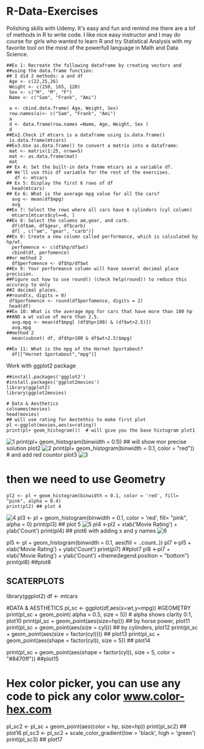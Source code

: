 #   R-Data-Exercises
   Polishing skills with Udemy. It's easy and fun and remind me there are a lof of methods in R to write code. 
   I like nice easy instructor and I may do course for girls who wanted to learn R  and try Statistical 
   Analysis with my favorite tool on the most of the powerfull language in Math and Data Science.
    
    ##Ex 1: Recreate the following dataframe by creating vectors and 
    ##using the data.frame function:
    ## I did 2 methods: a and df
     Age <- c(22,25,26)
     Weight <- c(150, 165, 120)
     Sex <- c("M", "M", "F")
     Name <- c("Sam", "Frank", "Ami")

     a <- cbind.data.frame( Age, Weight, Sex)
     row.names(a)<- c("Sam", "Frank", "Ami")
     a
     d <- data.frame(row.names =Name, Age, Weight, Sex )
     d
    ##Ex2.Check if mtcars is a dataframe using is.data.frame()
     is.data.frame(mtcars)
    ##Ex3.Use as.data.frame() to convert a matrix into a dataframe:
     mat <- matrix(1:25, nrow=5)
     mat <- as.data.frame(mat)
     mat
    ## Ex 4: Set the built-in data frame mtcars as a variable df. 
    ## We'll use this df variable for the rest of the exercises.
       df <- mtcars
    ## Ex 5: Display the first 6 rows of df
      head(mtcars)
    ## Ex 6: What is the average mpg value for all the cars?
      avg <- mean(df$mpg)
      avg
    ##Ex 7: Select the rows where all cars have 6 cylinders (cyl column)
      mtcars[mtcars$cyl==6, ]
    ##Ex 8: Select the columns am,gear, and carb.
      df(df$am, df$gear, df$carb)
      df[ , c("am", "gear", "carb")]
    ##Ex 9: Create a new column called performance, which is calculated by hp/wt.
      perfomence <- c(df$hp/df$wt)
      cbind(df, perfomence) 
    ##or method 2 
      df$perfomence <- df$hp/df$wt
    ##Ex 9: Your performance column will have several decimal place precision.
    ##Figure out how to use round() (check help(round)) to reduce this accuracy to only 
    ##2 decimal places.
    ##round(x, digits = 0)
     df$perfomence <- round(df$perfomence, digits = 2)
     head(df)
    ##Ex 10: What is the average mpg for cars that have more than 100 hp 
    ##AND a wt value of more than 2.5.
      avg.mpg <- mean(df$mpg[ (df$hp>100) & (df$wt>2.5)])
      avg.mpg
    ##method 2
      mean(subset( df, df$hp>100 & df$wt>2.5)$mpg)

    ##Ex 11: What is the mpg of the Hornet Sportabout?
      df[["Hornet Sportabout","mpg"]] 
      
Work with ggplot2 package

    ##install.packages('ggplot2')
    #install.packages('ggplot2movies')
    library(ggplot2)
    library(ggplot2movies)

    # Data & Aesthetics
    colnames(movies)
    head(movies)
    ## will use rating for Aestethis to make first plot
    pl <-ggplot(movies,aes(x=rating))
    print(pl+ geom_histogram())  # will give you the base histogram plot1
 ![1](https://cloud.githubusercontent.com/assets/16123495/21574788/6c7329a0-ceae-11e6-8e63-03fd706dd534.png)
    print(pl+ geom_histogram(binwidth = 0.1)) ## will show mor precise solution plot2
 ![2](https://cloud.githubusercontent.com/assets/16123495/21574790/73dff024-ceae-11e6-9f65-1126d01cc7c6.png)
     print(pl+ geom_histogram(binwidth = 0.1, color = "red")) # and add red countor plot3
 ![3](https://cloud.githubusercontent.com/assets/16123495/21574791/73e22f2e-ceae-11e6-8c86-4fe7fad24d82.png)
# then we need to use Geometry
    pl2 <- pl + geom_histogram(binwidth = 0.1, color = 'red', fill= "pink", alpha = 0.4)
    print(pl2) ## plot 4
![4](https://cloud.githubusercontent.com/assets/16123495/21574792/73e36b3c-ceae-11e6-8dc6-8728de01e2af.png)
    pl3 <- pl + geom_histogram(binwidth = 0.1, color = 'red', fill= "pink", alpha = 0)
    print(pl3) ## plot 5
    ![5](https://cloud.githubusercontent.com/assets/16123495/21574793/73e42f54-ceae-11e6-81b7-7ef1e69fe5a3.png)
    pl4 <-pl2 + xlab('Movie Rating') + ylab('Count')
    print(pl4) ## plot6 with adding x and y names
    ![6](https://cloud.githubusercontent.com/assets/16123495/21574794/73e6d02e-ceae-11e6-9bba-5537e838e97a.png)


pl5 <- pl + geom_histogram(binwidth = 0.1, aes(fill = ..count..))
pl7 <-pl5 + xlab('Movie Rating') + ylab('Count') 
print(pl7) ##plot7
pl8 <-pl7 + xlab('Movie Rating') + ylab('Count') +theme(legend.position = "bottom")
print(pl8) ##plot8


## SCATERPLOTS
library(ggplot2)
df <- mtcars

#DATA & AESTHETICS
pl_sc <- ggplot(df,aes(x=wt,y=mpg))
#GEOMETRY
print(pl_sc + geom_point( alpha = 0.5, size = 5))    # alpha shows clarity 0:1, plot10
print(pl_sc + geom_point(aes(size=hp)))    ## by horse power, plot11
print(pl_sc + geom_point(aes(size = cyl)))  ## by cylinders, plot12
print(pl_sc + geom_point(aes(size = factor(cyl))))  ## plot13
print(pl_sc + geom_point(aes(shape = factor(cyl)), size = 5))  ## plot14

print(pl_sc + geom_point(aes(shape = factor(cyl)), size = 5, color = "#8470ff")) ##plot15
      
# Hex color picker, you can use any code to pick any color www.color-hex.com

pl_sc2 <- pl_sc + geom_point(aes(color = hp, size=hp))
print(pl_sc2)  ## plot16
pl_sc3 <-  pl_sc2 + scale_color_gradient(low = 'black', high = 'green')
print(pl_sc3) ## plot17

